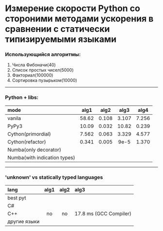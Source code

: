 # Измерение скорости Python со стороними методами ускорения в сравнении с статически типизируемыми языками

### Использующийся алгоритмы:
1. Числа Фибоначи(40)
2. Список простых чисел(5000)
3. Факториал(100000)
4. Сортировка пузырьком(10000)

-------------------------------------------

### **Python + libs:**

mode                         | alg1  | alg2  | alg3  | alg4
:----                        |:----: |:----: |:----: |:----:|
vanila                       | 58.62 | 0.108 | 3.107 | 7.256
PyPy3                        | 10.09 | 0.032 | 10.82 | 0.239
Cython(primordial)           | 7.562 | 0.063 | 3.329 | 4.577
Cython(refactor)             | 0.341 | 0.005 | 9e-5  | 1.370
Numba(only decorator)        |
Numba(with indication types) |

---------------------------------------------

### **'unknown' vs statically typed languages**

lang | alg1 | alg2 | alg3
:----|:----:|:----:|:----
best pyt|
C#|
C++| no |  no  |  17.8 ms (GCC Compiler)
другие языки |
